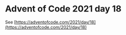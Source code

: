 # Advent of Code 2021 day 18

See [https://adventofcode.com/2021/day/18](https://adventofcode.com/2021/day/18)
